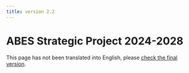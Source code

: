 ```yaml
---
title: version 2.2
---
```


# ABES Strategic Project 2024-2028

This page has not been translated into English, please <u>[check the final version](../2.4/projet2024)</u>.
